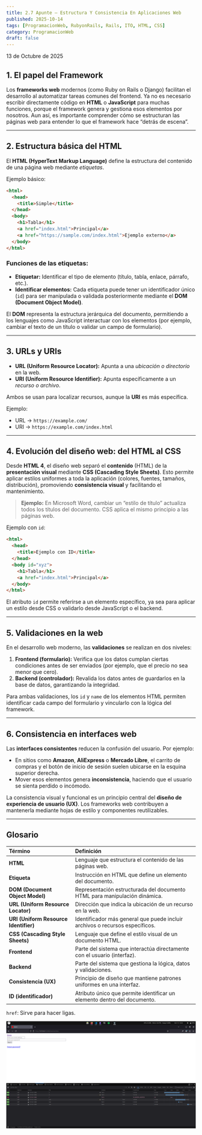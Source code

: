 ```yaml
---
title: 2.7 Apunte – Estructura Y Consistencia En Aplicaciones Web
published: 2025-10-14
tags: [ProgramacionWeb, RubyonRails, Rails, ITO, HTML, CSS]
category: ProgramacionWeb
draft: false
---
```


13 de Octubre de 2025
## 1. El papel del Framework

Los **frameworks web** modernos (como Ruby on Rails o Django) facilitan el desarrollo al automatizar tareas comunes del frontend. Ya no es necesario escribir directamente código en **HTML** o **JavaScript** para muchas funciones, porque el framework genera y gestiona esos elementos por nosotros.
Aun así, es importante comprender cómo se estructuran las páginas web para entender lo que el framework hace “detrás de escena”.

---

## 2. Estructura básica del HTML

El **HTML (HyperText Markup Language)** define la estructura del contenido de una página web mediante *etiquetas*.

Ejemplo básico:

```html
<html>
  <head>
    <title>Simple</title>
  </head>
  <body>
    <h1>Tabla</h1>
    <a href="index.html">Principal</a>
    <a href="https://sample.com/index.html">Ejemplo externo</a>
  </body>
</html>
```

### Funciones de las etiquetas:

* **Etiquetar:** Identificar el tipo de elemento (título, tabla, enlace, párrafo, etc.).
* **Identificar elementos:** Cada etiqueta puede tener un identificador único (`id`) para ser manipulada o validada posteriormente mediante el **DOM (Document Object Model)**.

El **DOM** representa la estructura jerárquica del documento, permitiendo a los lenguajes como JavaScript interactuar con los elementos (por ejemplo, cambiar el texto de un título o validar un campo de formulario).

---

## 3. URLs y URIs

* **URL (Uniform Resource Locator):** Apunta a una *ubicación o directorio* en la web.
* **URI (Uniform Resource Identifier):** Apunta específicamente a un *recurso o archivo*.

Ambos se usan para localizar recursos, aunque la **URI** es más específica.

Ejemplo:

* URL → `https://example.com/`
* URI → `https://example.com/index.html`

---

## 4. Evolución del diseño web: del HTML al CSS

Desde **HTML 4**, el diseño web separó el **contenido** (HTML) de la **presentación visual** mediante **CSS (Cascading Style Sheets)**.
Esto permite aplicar estilos uniformes a toda la aplicación (colores, fuentes, tamaños, distribución), promoviendo **consistencia visual** y facilitando el mantenimiento.

> **Ejemplo:**
> En Microsoft Word, cambiar un “estilo de título” actualiza todos los títulos del documento.
> CSS aplica el mismo principio a las páginas web.

Ejemplo con `id`:

```html
<html>
  <head>
    <title>Ejemplo con ID</title>
  </head>
  <body id="xyz">
    <h1>Tabla</h1>
    <a href="index.html">Principal</a>
  </body>
</html>
```

El atributo `id` permite referirse a un elemento específico, ya sea para aplicar un estilo desde CSS o validarlo desde JavaScript o el backend.

---

## 5. Validaciones en la web

En el desarrollo web moderno, las **validaciones** se realizan en dos niveles:

1. **Frontend (formulario):** Verifica que los datos cumplan ciertas condiciones antes de ser enviados (por ejemplo, que el precio no sea menor que cero).
2. **Backend (controlador):** Revalida los datos antes de guardarlos en la base de datos, garantizando la integridad.

Para ambas validaciones, los `id` y `name` de los elementos HTML permiten identificar cada campo del formulario y vincularlo con la lógica del framework.

---

## 6. Consistencia en interfaces web

Las **interfaces consistentes** reducen la confusión del usuario.
Por ejemplo:

* En sitios como **Amazon**, **AliExpress** o **Mercado Libre**, el carrito de compras y el botón de inicio de sesión suelen ubicarse en la esquina superior derecha.
* Mover esos elementos genera **inconsistencia**, haciendo que el usuario se sienta perdido o incómodo.

La consistencia visual y funcional es un principio central del **diseño de experiencia de usuario (UX)**.
Los frameworks web contribuyen a mantenerla mediante hojas de estilo y componentes reutilizables.

---

## Glosario

| Término                               | Definición                                                                   |
| :------------------------------------ | :--------------------------------------------------------------------------- |
| **HTML**                              | Lenguaje que estructura el contenido de las páginas web.                     |
| **Etiqueta**                          | Instrucción en HTML que define un elemento del documento.                    |
| **DOM (Document Object Model)**       | Representación estructurada del documento HTML para manipulación dinámica.   |
| **URL (Uniform Resource Locator)**    | Dirección que indica la ubicación de un recurso en la web.                   |
| **URI (Uniform Resource Identifier)** | Identificador más general que puede incluir archivos o recursos específicos. |
| **CSS (Cascading Style Sheets)**      | Lenguaje que define el estilo visual de un documento HTML.                   |
| **Frontend**                          | Parte del sistema que interactúa directamente con el usuario (interfaz).     |
| **Backend**                           | Parte del sistema que gestiona la lógica, datos y validaciones.              |
| **Consistencia (UX)**                 | Principio de diseño que mantiene patrones uniformes en una interfaz.         |
| **ID (identificador)**                | Atributo único que permite identificar un elemento dentro del documento.     |
`href`: Sirve para hacer ligas.


![](./Adjuntos/Pasted%20image%2020251014122252.png)